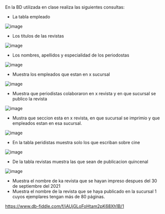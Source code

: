 En la BD utilizada en clase realiza las siguientes consultas:

* La tabla empleado

![image](https://user-images.githubusercontent.com/101414787/170727821-2ee7f024-6f1c-4e59-a536-33500ca01d2d.png)


* Los titulos de las revistas

![image](https://user-images.githubusercontent.com/101414787/170728074-db25f10c-b40d-4fb1-985f-eee98a9b5e97.png)


* Los nombres, apellidos y especialidad de los periodostas

![image](https://user-images.githubusercontent.com/101414787/170728403-e536f946-6463-459f-a699-d522e46d4cfb.png)


* Muestra los empleados que estan en x sucursal

![image](https://user-images.githubusercontent.com/101414787/170733581-50435547-9e39-4e11-943e-e77eaa230aa0.png)


* Muestra que periodistas colaboraron en x revista y en que sucursal se publico la revista

![image](https://user-images.githubusercontent.com/101414787/170735519-507bf740-b520-41e5-bb62-4019051a8763.png)


* Mustra que seccion esta en x revista, en que sucursal se imprimio y que empleados estan en esa sucursal.

![image](https://user-images.githubusercontent.com/101414787/171100094-8c252a09-4656-4980-b5e9-3e9e2bdaf298.png)


* En la tabla peridistas muestra solo los que escriban sobre cine

![image](https://user-images.githubusercontent.com/101414787/171101388-2e6c49c7-7281-46ed-b7b6-3127f66c388b.png)


* De la tabla revistas muestra las que sean de publicacion quincenal

![image](https://user-images.githubusercontent.com/101414787/171101968-1fa5eb0f-e62b-4195-9e7b-7c709fa79242.png)


* Muestra el nombre de ka revista que se hayan impreso despues del 30 de septiembre del 2021
* Muestra el nombre de la revista que se haya publicado en la sucursal 1 cuyos ejemplares tengan más de 80 páginas.

https://www.db-fiddle.com/f/iAUjGLoFoHtam2pK68Xh1B/1

